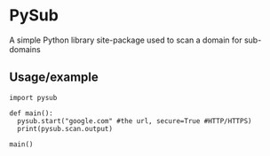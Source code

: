 # PySub

A simple Python library site-package used to
scan a domain for sub-domains

## Usage/example


```
import pysub

def main():
  pysub.start("google.com" #the url, secure=True #HTTP/HTTPS)
  print(pysub.scan.output)

main()
```

 
